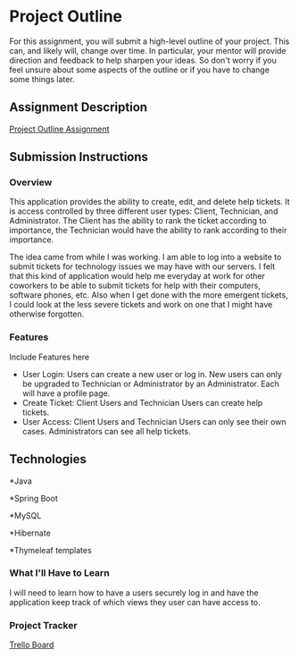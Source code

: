 # Project Outline
For this assignment, you will submit a high-level outline of your project. This can, and likely will, change over time. In particular, your mentor will provide direction and feedback to help sharpen your ideas. So don't worry if you feel unsure about some aspects of the outline or if you have to change some things later.

## Assignment Description
[Project Outline Assignment](https://education.launchcode.org/liftoff/modules/assignments/project-outline)

## Submission Instructions

### Overview
This application provides the ability to create, edit, and delete help tickets. It is access controlled by three different user types: Client, Technician, and Administrator. The Client has the ability to rank the ticket according to importance, the Technician would have the ability to rank according to their importance.

The idea came from while I was working. I am able to log into a website to submit tickets for technology issues we may have with our servers. I felt that this kind of application would help me everyday at work for other coworkers to be able to submit tickets for help with their computers, software phones, etc. Also when I get done with the more emergent tickets, I could look at the less severe tickets and work on one that I might have otherwise forgotten.  



### Features
Include Features here
* User Login: Users can create a new user or log in. New users can only be upgraded to Technician or Administrator by an Administrator. Each will have a profile page.
* Create Ticket: Client Users and Technician Users can create help tickets.
* User Access: Client Users and Technician Users can only see their own cases. Administrators can see all help tickets. 

## Technologies
*Java

*Spring Boot

*MySQL

*Hibernate

*Thymeleaf templates

### What I'll Have to Learn
I will need to learn how to have a users securely log in and have the application keep track of which views they user can have access to. 
### Project Tracker
[Trello Board](https://trello.com/b/5AzorhIX/liftoff)

